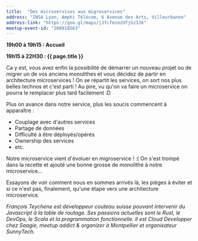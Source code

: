 ```yaml
---
title:  "Des microservices aux migroservices"
address: "INSA Lyon, Amphi Télécom, 6 Avenue des Arts, Villeurbanne"
address-link: "https://goo.gl/maps/jJfcfezozUTjGz3J6"
meetup-event-id: "260918563"
---
```


**19h00 à 19h15 : Accueil**

**19h15 à 22H30 : {{ page.title }}**

Ca y est, vous avez enfin la possibilité de démarrer un nouveau projet ou de migrer un de vos anciens monolithes et vous décidez de partir en architecture microservices !
On se répartit les services, on sort nos plus belles technos et c'est parti ! 
Au pire, vu qu'on va faire un microservice on pourra le remplacer plus tard facilement :D

Plus on avance dans notre service, plus les soucis commencent à apparaître :
* Couplage avec d'autres services
* Partage de données
* Difficulté à être déployés/opérés
* Ownership des services
* etc.

Notre microservice vient d'évoluer en migroservice ! :(
On s'est trompé dans la recette et ajouté une bonne grosse de monolithe à notre microservice...

Essayons de voir comment nous en sommes arrivés là, les pièges à éviter et si ce n'est pas, finalement, qu'une étape vers une architecture microservice.

*François Teychene est développeur couteau suisse pouvant intervenir du Javascript à la table de routage. 
Ses passions actuelles sont le Rust, le DevOps, le Scala et la programmation fonctionnelle. 
Il est Cloud Developper chez Saagie, meetup addict & organizer à Montpellier et organisateur SunnyTech.*